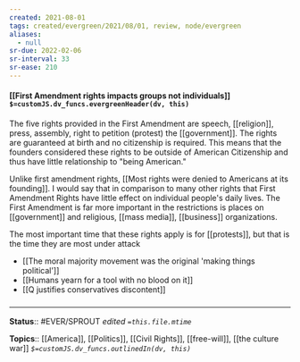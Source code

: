 ```yaml
---
created: 2021-08-01
tags: created/evergreen/2021/08/01, review, node/evergreen
aliases:
  - null
sr-due: 2022-02-06
sr-interval: 33
sr-ease: 210
---
```


#### [[First Amendment rights impacts groups not individuals]] `$=customJS.dv_funcs.evergreenHeader(dv, this)`

The five rights provided in the First Amendment are speech, [[religion]], press, assembly, right to petition (protest) the [[government]]. The rights are guaranteed at birth and no citizenship is required. This means that the founders considered these rights to be outside of American Citizenship and thus have little relationship to "being American." 

Unlike first amendment rights, [[Most rights were denied to Americans at its founding]]. I would say that in comparison to many other rights that First Amendment Rights have little effect on individual people's daily lives. The First Amendment is far more important in the restrictions is places on [[government]] and religious, [[mass media]], [[business]] organizations.

The most important time that these rights apply is for [[protests]], but that is the time they are most under attack

- [[The moral majority movement was the original 'making things political']]
- [[Humans yearn for a tool with no blood on it]]
- [[Q justifies conservatives discontent]]

### <hr class="footnote"/>

**Status**:: #EVER/SPROUT 
*edited `=this.file.mtime`*

**Topics**:: [[America]], [[Politics]], [[Civil Rights]], [[free-will]], [[the culture war]]
*`$=customJS.dv_funcs.outlinedIn(dv, this)`*

